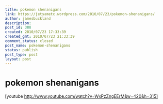 ```yaml
---
title: pokemon shenanigans
link: https://jetsametc.wordpress.com/2010/07/23/pokemon-shenanigans/
author: jamesbuckland
description: 
post_id: 388
created: 2010/07/23 17:33:39
created_gmt: 2010/07/23 21:33:39
comment_status: closed
post_name: pokemon-shenanigans
status: publish
post_type: post
layout: post
---
```


# pokemon shenanigans

[youtube http://www.youtube.com/watch?v=WxPzZngEErM&w=420&h=315]